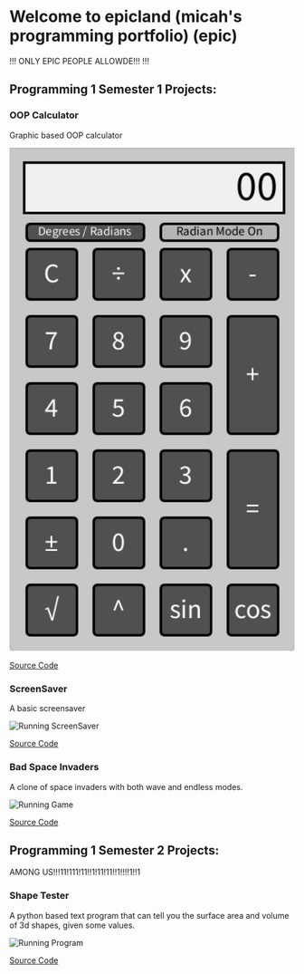 # Welcome to epicland (micah's programming portfolio) (epic)

!!! ONLY EPIC PEOPLE ALLOWDE!!! !!!

## Programming 1 Semester 1 Projects:

### OOP Calculator
Graphic based OOP calculator

![Running Calculator](https://github.com/MisterNo0ne/A2Programming1Portfolio/blob/gh-pages/images/calclater.png?raw=true)

[Source Code](https://github.com/MisterNo0ne/A2Programming1Portfolio/tree/gh-pages/src/calculator)

### ScreenSaver
A basic screensaver

![Running ScreenSaver]()

[Source Code]()

### Bad Space Invaders
A clone of space invaders with both wave and endless modes.

![Running Game]()

[Source Code]()

## Programming 1 Semester 2 Projects:
AMONG US!!!11!111!11!!1!11!11!!1!!!!1!!1

### Shape Tester
A python based text program that can tell you the surface area and volume of 3d shapes, given some values.

![Running Program]()

[Source Code]()
